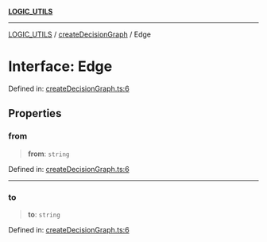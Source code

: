 [**LOGIC_UTILS**](../../README.md)

***

[LOGIC_UTILS](../../README.md) / [createDecisionGraph](../README.md) / Edge

# Interface: Edge

Defined in: [createDecisionGraph.ts:6](https://github.com/dailker/everyutil/blob/fb6c9c837496f567cf7883b581cd27d1c9507ebe/src/logic/createDecisionGraph.ts#L6)

## Properties

### from

> **from**: `string`

Defined in: [createDecisionGraph.ts:6](https://github.com/dailker/everyutil/blob/fb6c9c837496f567cf7883b581cd27d1c9507ebe/src/logic/createDecisionGraph.ts#L6)

***

### to

> **to**: `string`

Defined in: [createDecisionGraph.ts:6](https://github.com/dailker/everyutil/blob/fb6c9c837496f567cf7883b581cd27d1c9507ebe/src/logic/createDecisionGraph.ts#L6)
